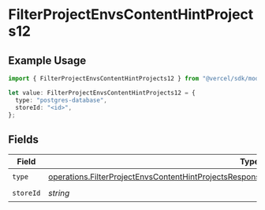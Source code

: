 # FilterProjectEnvsContentHintProjects12

## Example Usage

```typescript
import { FilterProjectEnvsContentHintProjects12 } from "@vercel/sdk/models/operations/filterprojectenvs.js";

let value: FilterProjectEnvsContentHintProjects12 = {
  type: "postgres-database",
  storeId: "<id>",
};
```

## Fields

| Field                                                                                                                                                                                                                | Type                                                                                                                                                                                                                 | Required                                                                                                                                                                                                             | Description                                                                                                                                                                                                          |
| -------------------------------------------------------------------------------------------------------------------------------------------------------------------------------------------------------------------- | -------------------------------------------------------------------------------------------------------------------------------------------------------------------------------------------------------------------- | -------------------------------------------------------------------------------------------------------------------------------------------------------------------------------------------------------------------- | -------------------------------------------------------------------------------------------------------------------------------------------------------------------------------------------------------------------- |
| `type`                                                                                                                                                                                                               | [operations.FilterProjectEnvsContentHintProjectsResponse200ApplicationJSONResponseBody2Envs12Type](../../models/operations/filterprojectenvscontenthintprojectsresponse200applicationjsonresponsebody2envs12type.md) | :heavy_check_mark:                                                                                                                                                                                                   | N/A                                                                                                                                                                                                                  |
| `storeId`                                                                                                                                                                                                            | *string*                                                                                                                                                                                                             | :heavy_check_mark:                                                                                                                                                                                                   | N/A                                                                                                                                                                                                                  |